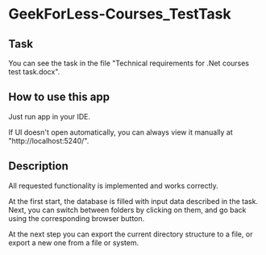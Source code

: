 # GeekForLess-Courses_TestTask

## Task
You can see the task in the file "Technical requirements for .Net courses test task.docx".

## How to use this app
Just run app in your IDE.

If UI doesn't open automatically, you can always view it manually at "http://localhost:5240/".

## Description
All requested functionality is implemented and works correctly.

At the first start, the database is filled with input data described in the task. Next, you can switch between folders by clicking on them, and go back using the corresponding browser button.

At the next step you can export the current directory structure to a file, or export a new one from a file or system.

